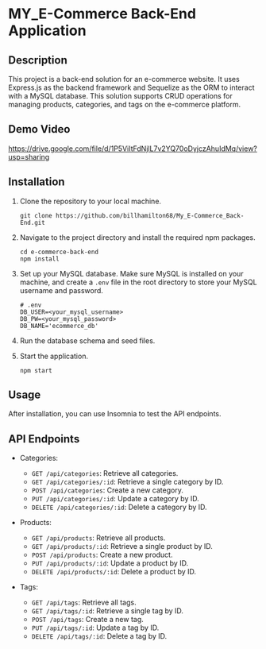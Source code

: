 # MY_E-Commerce Back-End Application



## Description

This project is a back-end solution for an e-commerce website. It uses Express.js as the backend framework and Sequelize as the ORM to interact with a MySQL database. This solution supports CRUD operations for managing products, categories, and tags on the e-commerce platform.

## Demo Video

https://drive.google.com/file/d/1P5ViItFdNjlL7v2YQ70oDyjczAhuIdMq/view?usp=sharing

## Installation

1. Clone the repository to your local machine.

    ```
    git clone https://github.com/billhamilton68/My_E-Commerce_Back-End.git
    ```

2. Navigate to the project directory and install the required npm packages.

    ```
    cd e-commerce-back-end
    npm install
    ```

3. Set up your MySQL database. Make sure MySQL is installed on your machine, and create a `.env` file in the root directory to store your MySQL username and password.

    ```
    # .env
    DB_USER=<your_mysql_username>
    DB_PW=<your_mysql_password>
    DB_NAME='ecommerce_db'
    ```

4. Run the database schema and seed files.
   
5. Start the application.

    ```
    npm start
    ```

## Usage

After installation, you can use  Insomnia to test the API endpoints.

## API Endpoints

- Categories:
  - `GET /api/categories`: Retrieve all categories.
  - `GET /api/categories/:id`: Retrieve a single category by ID.
  - `POST /api/categories`: Create a new category.
  - `PUT /api/categories/:id`: Update a category by ID.
  - `DELETE /api/categories/:id`: Delete a category by ID.

- Products:
  - `GET /api/products`: Retrieve all products.
  - `GET /api/products/:id`: Retrieve a single product by ID.
  - `POST /api/products`: Create a new product.
  - `PUT /api/products/:id`: Update a product by ID.
  - `DELETE /api/products/:id`: Delete a product by ID.

- Tags:
  - `GET /api/tags`: Retrieve all tags.
  - `GET /api/tags/:id`: Retrieve a single tag by ID.
  - `POST /api/tags`: Create a new tag.
  - `PUT /api/tags/:id`: Update a tag by ID.
  - `DELETE /api/tags/:id`: Delete a tag by ID.



